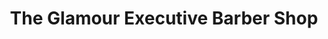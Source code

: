 ---
title: "The Glamour Executive Barber Shop"
url: /kiambu/the-glamour-executive-barber-shop/
shop: beauty
---